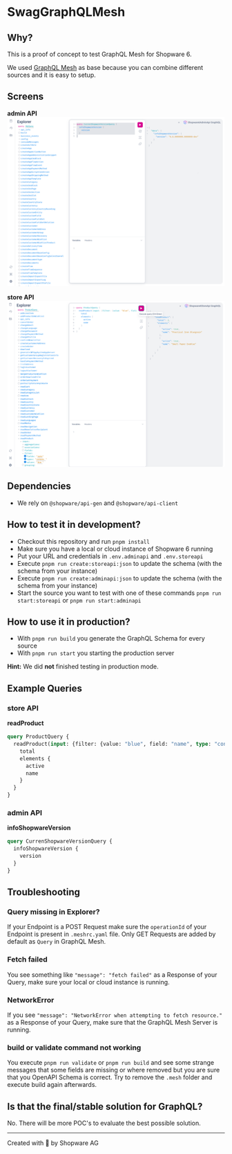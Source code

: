 # SwagGraphQLMesh

## Why?
This is a proof of concept to test GraphQL Mesh for Shopware 6.

We used [GraphQL Mesh](https://the-guild.dev/graphql/mesh/docs) as base because you can combine different sources and it is easy to setup.

## Screens

**admin API**
![admin API screen GraphQL Mesh](https://raw.githubusercontent.com/shopwareLabs/SwagGraphQLMesh/main/assets/shopware-6-graphQL-mesh-admin.png)

**store API**
![store API screen GraphQL Mesh](https://raw.githubusercontent.com/shopwareLabs/SwagGraphQLMesh/main/assets/shopware-6-graphQL-mesh-store.png)

## Dependencies
- We rely on `@shopware/api-gen` and `@shopware/api-client`

## How to test it in development?
- Checkout this repository and run `pnpm install`
- Make sure you have a local or cloud instance of Shopware 6 running
- Put your URL and credentials in `.env.adminapi` and `.env.storeapi`
- Execute `pnpm run create:storeapi:json` to update the schema (with the schema from your instance)
- Execute `pnpm run create:adminapi:json` to update the schema (with the schema from your instance)
- Start the source you want to test with one of these commands `pnpm run start:storeapi` or `pnpm run start:adminapi`

## How to use it in production?
- With `pnpm run build` you generate the GraphQL Schema for every source
- With `pnpm run start` you starting the production server  

**Hint:** We did __not__ finished testing in production mode.

## Example Queries

### store API

**readProduct**
```graphQL
query ProductQuery {
  readProduct(input: {filter: {value: "blue", field: "name", type: "contains"}}) {
    total
    elements {
      active
      name
    }
  }
}
```

### admin API

**infoShopwareVersion**
```graphQL
query CurrenShopwareVersionQuery {
  infoShopwareVersion {
    version
  }
}
```

## Troubleshooting

### Query missing in Explorer?
If your Endpoint is a POST Request make sure the `operationId` of your Endpoint is present in `.meshrc.yaml` file. Only GET Requests are added by default as `Query` in GraphQL Mesh.

### Fetch failed
You see something like `"message": "fetch failed"` as a Response of your Query, make sure your local or cloud instance is running.

### NetworkError
If you see `"message": "NetworkError when attempting to fetch resource."` as a Response of your Query, make sure that the GraphQL Mesh Server is running.

### build or validate command not working
You execute `pnpm run validate` or `pnpm run build` and see some strange messages that some fields are missing or where removed but you are sure that you OpenAPI Schema is correct. Try to remove the `.mesh` folder and execute build again afterwards.

## Is that the final/stable solution for GraphQL?
No. There will be more POC's to evaluate the best possible solution.

---
Created with 💙 by Shopware AG